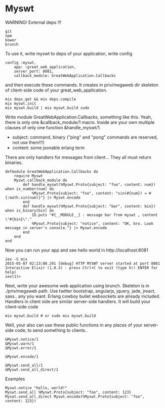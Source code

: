 Myswt
=====

WARNING! External deps !!!
```
git
npm
bower
brunch
```

To use it, write myswt to deps of your application, write config
```
config :myswt, 
	app: :great_web_application, 
	server_port: 8081, 
	callback_module: GreatWebApplication.Callbacks
```

and then execute these commands. It creates in priv/megaweb dir skeleton of client-side code of your great_web_application.
```
mix deps.get && mix deps.compile
mix myswt.init
mix myswt.build | mix myswt.build sudo
```

Write module GreatWebApplication.Callbacks, something like this. Yeah, there is only one &callback_module/1 macro. Inside are your own multiple clauses of only one function &handle_myswt/1. 

- subject: command, binary ("ping" and "pong" commands are reserved, not use them!!!)
- content: some jsonable erlang term

There are only handlers for messages from client... They all must return binaries.
```
defmodule GreatWebApplication.Callbacks do
	require Myswt
	Myswt.callback_module do
		def handle_myswt(%Myswt.Proto{subject: "foo", content: num}) when is_number(num) do
			%Myswt.Proto{subject: "foo", content: "sin(#{num}) = #{:math.sin(num)}"} |> Myswt.encode
		end
		def handle_myswt(%Myswt.Proto{subject: "bar", content: bin}) when is_binary(bin) do
			IO.puts "#{__MODULE__} : message bar from myswt , content \"#{bin}\"."
			%Myswt.Proto{subject: "notice", content: "OK, bro. Look message in server's console."} |> Myswt.encode
		end
	end
end
```

Now you can run your app and see hello world in http://localhost:8081
```
iex -S mix
2015-05-07 02:23:08.291 [debug] HTTP MYSWT server started at port 8081
Interactive Elixir (1.0.3) - press Ctrl+C to exit (type h() ENTER for help)
iex(1)>
```

Next, write your awesome web application using brunch. Skeleton is in ./priv/megaweb path. Use twitter bootstrap, angularjs, jquery, jade, jreact, sass.. any you want. Erlang cowboy bullet websockets are already included. Handlers in client side are similar server-side handlers. It will build your client-side code
```
mix myswt.build # or sudo mix myswt.build
```

Well, your also can use these public functions in any places of your server-side code, to send something to clients..
```
&Myswt.notice/1
&Myswt.warn/1
&Myswt.error/1

&Myswt.encode/1

&Myswt.send_all/1
&Myswt.send_all_direct/1
```

Examples
```
Myswt.notice "hello, world!"
Myswt.send_all %Myswt.Proto{subject: "foo", content: 123}
Myswt.send_all_direct Myswt.encode(%Myswt.Proto{subject: "foo", content: 123})
```